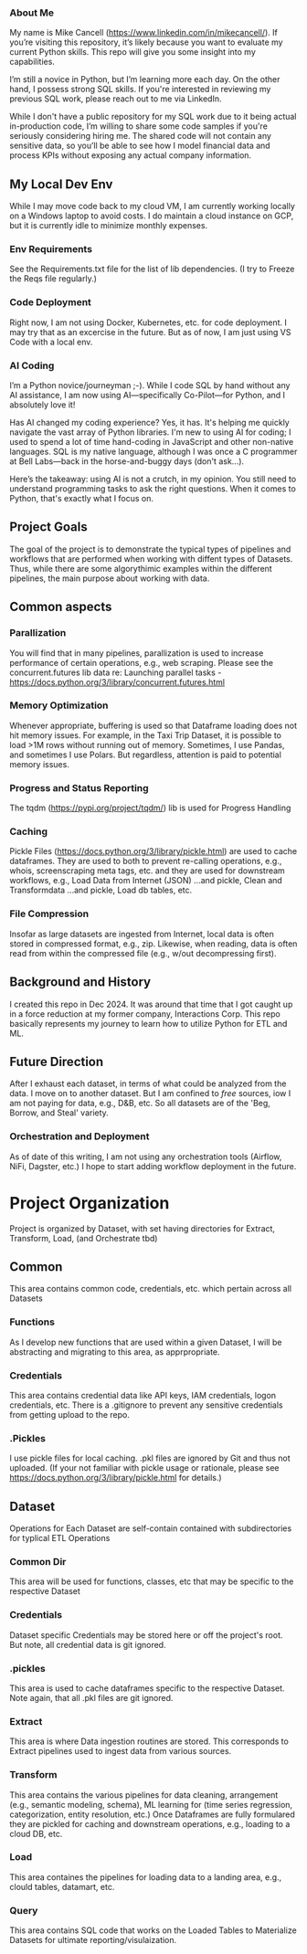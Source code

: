 ### About Me 

My name is Mike Cancell (https://www.linkedin.com/in/mikecancell/). If you’re visiting this repository, it’s likely because you want to evaluate my current Python skills. This repo will give you some insight into my capabilities. 

I’m still a novice in Python, but I’m learning more each day. On the other hand, I possess strong SQL skills. If you're interested in reviewing my previous SQL work, please reach out to me via LinkedIn. 

While I don't have a public repository for my SQL work due to it being actual in-production code, I’m willing to share some code samples if you're seriously considering hiring me. The shared code will not contain any sensitive data, so you’ll be able to see how I model financial data and process KPIs without exposing any actual company information.

## My Local Dev Env
While I may move code back to my cloud VM, I am currently working locally on a Windows laptop to avoid costs. I do maintain a cloud instance on GCP, but it is currently idle to minimize monthly expenses.
### Env Requirements
See the Requirements.txt file for the list of lib dependencies. (I try to Freeze the Reqs file regularly.)
### Code Deployment
Right now, I am not using Docker, Kubernetes, etc. for code deployment. I may try that as an excercise in the future. But as of now, I am just using VS Code with a local env.
### AI Coding
I’m a Python novice/journeyman ;-). While I code SQL by hand without any AI assistance, I am now using AI—specifically Co-Pilot—for Python, and I absolutely love it! 

Has AI changed my coding experience? Yes, it has. It's helping me quickly navigate the vast array of Python libraries. I'm new to using AI for coding; I used to spend a lot of time hand-coding in JavaScript and other non-native languages. SQL is my native language, although I was once a C programmer at Bell Labs—back in the horse-and-buggy days (don't ask...).

Here’s the takeaway: using AI is not a crutch, in my opinion. You still need to understand programming tasks to ask the right questions. When it comes to Python, that's exactly what I focus on. 
## Project Goals
The goal of the project is to demonstrate the typical types of pipelines and workflows that are performed when working with diffent types of Datasets. 
Thus, while there are some algorythimic examples within the different pipelines, the main purpose about working with data. 
## Common aspects
### Parallization
You will find that in many pipelines, parallization is used to increase performance of certain operations, e.g., web scraping. Please see the concurrent.futures lib data re: Launching parallel tasks -https://docs.python.org/3/library/concurrent.futures.html
### Memory Optimization
Whenever appropriate, buffering is used so that Dataframe loading does not hit memory issues. For example, in the Taxi Trip Dataset, it is possible to load >1M rows without running out of memory. Sometimes, I use Pandas, and sometimes I use Polars. But regardless, attention is paid to potential memory issues. 
### Progress and Status Reporting
The tqdm (https://pypi.org/project/tqdm/) lib is used for Progress Handling
### Caching 
Pickle Files (https://docs.python.org/3/library/pickle.html) are used to cache dataframes. They are used to both to prevent re-calling operations, e.g., whois, screenscraping meta tags, etc. and they are used for downstream workflows, e.g., Load Data from Internet (JSON) ...and pickle, Clean and Transformdata ...and pickle, Load db tables, etc. 
### File Compression
Insofar as large datasets are ingested from Internet, local data is often stored in compressed format, e.g., zip. Likewise, when reading, data is often read from within the compressed file (e.g., w/out decompressing first).
## Background and History
I created this repo in Dec 2024. It was around that time that I got caught up in a force reduction at my former company, Interactions Corp. This repo basically represents my journey to learn how to utilize Python for ETL and ML.
## Future Direction
After I exhaust each dataset, in terms of what could be analyzed from the data. I move on to another dataset. But I am confined to *free* sources, iow I am not paying for data, e.g., D&B, etc. So all datasets are of the 'Beg, Borrow, and Steal' variety. 
### Orchestration and Deployment
As of date of this writing, I am not using any orchestration tools (Airflow, NiFi, Dagster, etc.) I hope to start adding workflow deployment in the future.
# Project Organization
Project is organized by Dataset, with set having directories for Extract, Transform, Load, (and Orchestrate tbd)
## Common
This area contains common code, credentials, etc. which pertain across all Datasets
### Functions
As I develop new functions that are used within a given Dataset, I will be abstracting and migrating to this area, as apprpropriate. 
### Credentials
This area contains credential data like API keys, IAM credentials, logon credentials, etc. There is a .gitignore to prevent any sensitive credentials from getting upload to the repo.
### .Pickles
I use pickle files for local caching. .pkl files are ignored by Git and thus not uploaded.
(If your not familiar with pickle usage or rationale, please see https://docs.python.org/3/library/pickle.html for details.)
## Dataset
Operations for Each Dataset are self-contain contained with subdirectories for typlical ETL Operations
### Common Dir
This area will be used for functions, classes, etc that may be specific to the respective Dataset

### Credentials
Dataset specific Credentials may be stored here or off the project's root. But note, all credential data is git ignored.
### .pickles
This area is used to cache dataframes specific to the respective Dataset. Note again, that all .pkl files are git ignored.
### Extract
This area is where Data ingestion routines are stored. This corresponds to Extract pipelines used to ingest data from various sources.  
### Transform
This area contains the various pipelines for data cleaning, arrangement (e.g., semantic modeling, schema), ML learning for (time series regression, categorization, entity resolution, etc.)
Once Dataframes are fully formulared they are pickled for caching and downstream operations, e.g., loading to a cloud DB, etc.
### Load
This area containes the pipelines for loading data to a landing area, e.g., clould tables, datamart, etc.
### Query
This area contains SQL code that works on the Loaded Tables to Materialize Datasets for ultimate reporting/visulaization. 
